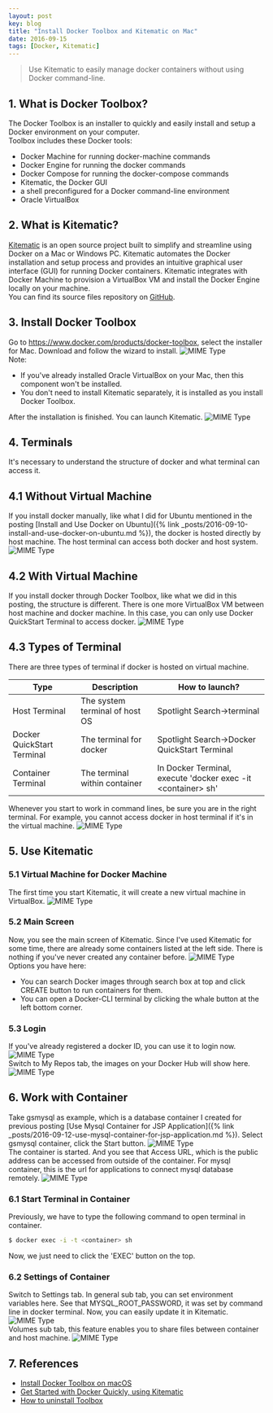 ```yaml
---
layout: post
key: blog
title: "Install Docker Toolbox and Kitematic on Mac"
date: 2016-09-15
tags: [Docker, Kitematic]
---
```


> Use Kitematic to easily manage docker containers without using Docker command-line.

## 1. What is Docker Toolbox?
The Docker Toolbox is an installer to quickly and easily install and setup a Docker environment on your computer.  
Toolbox includes these Docker tools:  
* Docker Machine for running docker-machine commands
* Docker Engine for running the docker commands
* Docker Compose for running the docker-compose commands
* Kitematic, the Docker GUI
* a shell preconfigured for a Docker command-line environment
* Oracle VirtualBox

## 2. What is Kitematic?
[Kitematic](https://kitematic.com/) is an open source project built to simplify and streamline using Docker on a Mac or Windows PC. Kitematic automates the Docker installation and setup process and provides an intuitive graphical user interface (GUI) for running Docker containers. Kitematic integrates with Docker Machine to provision a VirtualBox VM and install the Docker Engine locally on your machine.  
You can find its source files repository on [GitHub](https://github.com/docker/kitematic).

## 3. Install Docker Toolbox
Go to https://www.docker.com/products/docker-toolbox, select the installer for Mac. Download and follow the wizard to install.
![MIME Type](/public/pics/2016-09-15/installationtype.png)  
Note:
* If you've already installed Oracle VirtualBox on your Mac, then this component won't be installed.
* You don't need to install Kitematic separately, it is installed as you install Docker Toolbox.

After the installation is finished. You can launch Kitematic.
![MIME Type](/public/pics/2016-09-15/installfinished.png)  

## 4. Terminals
It's necessary to understand the structure of docker and what terminal can access it.  
## 4.1 Without Virtual Machine
If you install docker manually, like what I did for Ubuntu mentioned in the posting [Install and Use Docker on Ubuntu]({% link _posts/2016-09-10-install-and-use-docker-on-ubuntu.md %}), the docker is hosted directly by host machine. The host terminal can access both docker and host system.
![MIME Type](/public/pics/2016-09-15/terminal-pm.png)  
## 4.2 With Virtual Machine
If you install docker through Docker Toolbox, like what we did in this posting, the structure is different. There is one more VirtualBox VM between host machine and docker machine. In this case, you can only use Docker QuickStart Terminal to access docker.
![MIME Type](/public/pics/2016-09-15/terminal-vm.png)  
## 4.3 Types of Terminal
There are three types of terminal if docker is hosted on virtual machine.  

 Type                       | Description                    |  How to launch?
----------------------------|--------------------------------|----------------------
 Host Terminal              | The system terminal of host OS | Spotlight Search->terminal
 Docker QuickStart Terminal | The terminal for docker        | Spotlight Search->Docker QuickStart Terminal
 Container Terminal         | The terminal within container  | In Docker Terminal, execute 'docker exec -it &lt;container> sh'

Whenever you start to work in command lines, be sure you are in the right terminal. For example, you cannot access docker in host terminal if it's in the virtual machine.
![MIME Type](/public/pics/2016-09-15/terminal-fail.png)  

## 5. Use Kitematic
### 5.1 Virtual Machine for Docker Machine
The first time you start Kitematic, it will create a new virtual machine in VirtualBox.
![MIME Type](/public/pics/2016-09-15/virtualbox.png)  
### 5.2 Main Screen
Now, you see the main screen of Kitematic. Since I've used Kitematic for some time, there are already some containers listed at the left side. There is nothing if you've never created any container before.
![MIME Type](/public/pics/2016-09-15/mainscreen.png)  
Options you have here:
* You can search Docker images through search box at top and click CREATE button to run containers for them.
* You can open a Docker-CLI terminal by clicking the whale button at the left bottom corner.

### 5.3 Login
If you've already registered a docker ID, you can use it to login now.
![MIME Type](/public/pics/2016-09-15/login.png)  
Switch to My Repos tab, the images on your Docker Hub will show here.
![MIME Type](/public/pics/2016-09-15/myrepos.png)  

## 6. Work with Container
Take gsmysql as example, which is a database container I created for previous posting [Use Mysql Container for JSP Application]({% link _posts/2016-09-12-use-mysql-container-for-jsp-application.md %}).
Select gsmysql container, click the Start button.
![MIME Type](/public/pics/2016-09-15/gsmysql.png)  
The container is started. And you see that Access URL, which is the public address can be accessed from outside of the container. For mysql container, this is the url for applications to connect mysql database remotely.
![MIME Type](/public/pics/2016-09-15/started.png)  
### 6.1 Start Terminal in Container
Previously, we have to type the following command to open terminal in container.
```sh
$ docker exec -i -t <container> sh
```
Now, we just need to click the 'EXEC' button on the top.
### 6.2 Settings of Container
Switch to Settings tab. In general sub tab, you can set environment variables here. See that MYSQL_ROOT_PASSWORD, it was set by command line in docker terminal. Now, you can easily update it in Kitematic.
![MIME Type](/public/pics/2016-09-15/general.png)  
Volumes sub tab, this feature enables you to share files between container and host machine.
![MIME Type](/public/pics/2016-09-15/volume.png)  

## 7. References
* [Install Docker Toolbox on macOS](https://docs.docker.com/toolbox/toolbox_install_mac/)
* [Get Started with Docker Quickly, using Kitematic](https://www.youtube.com/watch?v=dwMcmfZaA6Q)
* [How to uninstall Toolbox](https://docs.docker.com/toolbox/toolbox_install_mac/#how-to-uninstall-toolbox)
